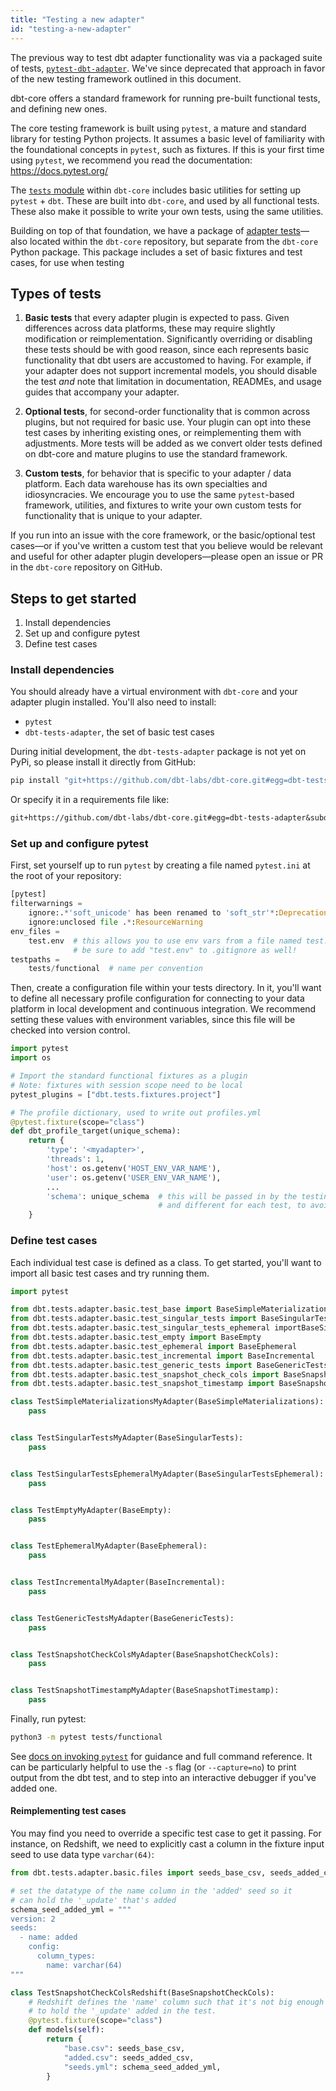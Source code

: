 ```yaml
---
title: "Testing a new adapter"
id: "testing-a-new-adapter"
---
```


<VersionBlock lastVersion="1.0">

The previous way to test dbt adapter functionality was via a packaged suite of tests, [`pytest-dbt-adapter`](https://github.com/dbt-labs/dbt-adapter-tests). We've since deprecated that approach in favor of the new testing framework outlined in this document.

</VersionBlock>

dbt-core offers a standard framework for running pre-built functional tests, and defining new ones.

The core testing framework is built using `pytest`, a mature and standard library for testing Python projects. It assumes a basic level of familiarity with the foundational concepts in `pytest`, such as fixtures. If this is your first time using `pytest`, we recommend you read the documentation: https://docs.pytest.org/

The [`tests` module](https://github.com/dbt-labs/dbt-core/tree/HEAD/core/dbt/tests) within `dbt-core` includes basic utilities for setting up `pytest` + `dbt`. These are built into `dbt-core`, and used by all functional tests. These also make it possible to write your own tests, using the same utilities.

Building on top of that foundation, we have a package of [adapter tests](https://github.com/dbt-labs/dbt-core/tree/HEAD/tests/adapter)—also located within the `dbt-core` repository, but separate from the `dbt-core` Python package. This package includes a set of basic fixtures and test cases, for use when testing 

## Types of tests

1. **Basic tests** that every adapter plugin is expected to pass. Given differences across data platforms, these may require slightly modification or reimplementation. Significantly overriding or disabling these tests should be with good reason, since each represents basic functionality that dbt users are accustomed to having. For example, if your adapter does not support incremental models, you should disable the test _and_ note that limitation in documentation, READMEs, and usage guides that accompany your adapter.

2. **Optional tests**, for second-order functionality that is common across plugins, but not required for basic use. Your plugin can opt into these test cases by inheriting existing ones, or reimplementing them with adjustments. More tests will be added as we convert older tests defined on dbt-core and mature plugins to use the standard framework.

3. **Custom tests**, for behavior that is specific to your adapter / data platform. Each data warehouse has its own specialties and idiosyncracies. We encourage you to use the same `pytest`-based framework, utilities, and fixtures to write your own custom tests for functionality that is unique to your adapter.

If you run into an issue with the core framework, or the basic/optional test cases—or if you've written a custom test that you believe would be relevant and useful for other adapter plugin developers—please open an issue or PR in the `dbt-core` repository on GitHub.

## Steps to get started

1. Install dependencies
2. Set up and configure pytest
3. Define test cases

### Install dependencies

You should already have a virtual environment with `dbt-core` and your adapter plugin installed. You'll also need to install:
- `pytest`
- `dbt-tests-adapter`, the set of basic test cases

During initial development, the `dbt-tests-adapter` package is not yet on PyPi, so please install it directly from GitHub:
```bash
pip install "git+https://github.com/dbt-labs/dbt-core.git#egg=dbt-tests-adapter&subdirectory=tests/adapter"
```

Or specify it in a requirements file like:
<File name="dev_requirements.txt">

```txt
git+https://github.com/dbt-labs/dbt-core.git#egg=dbt-tests-adapter&subdirectory=tests/adapter
```
</File>

### Set up and configure pytest

First, set yourself up to run `pytest` by creating a file named `pytest.ini` at the root of your repository:

<File name="pytest.ini">

```python
[pytest]
filterwarnings =
    ignore:.*'soft_unicode' has been renamed to 'soft_str'*:DeprecationWarning
    ignore:unclosed file .*:ResourceWarning
env_files =
    test.env  # this allows you to use env vars from a file named test.env
              # be sure to add "test.env" to .gitignore as well!
testpaths =
    tests/functional  # name per convention
```

</File>

Then, create a configuration file within your tests directory. In it, you'll want to define all necessary profile configuration for connecting to your data platform in local development and continuous integration. We recommend setting these values with environment variables, since this file will be checked into version control.

<File name="pytest.ini">

```python
import pytest
import os

# Import the standard functional fixtures as a plugin
# Note: fixtures with session scope need to be local
pytest_plugins = ["dbt.tests.fixtures.project"]

# The profile dictionary, used to write out profiles.yml
@pytest.fixture(scope="class")
def dbt_profile_target(unique_schema):
    return {
        'type': '<myadapter>',
        'threads': 1,
        'host': os.getenv('HOST_ENV_VAR_NAME'),
        'user': os.getenv('USER_ENV_VAR_NAME'),
        ...
        'schema': unique_schema  # this will be passed in by the testing framework
                                 # and different for each test, to avoid collisions
    }
```

</File>

### Define test cases

Each individual test case is defined as a class. To get started, you'll want to import all basic test cases and try running them.

<File name="tests/functional/adapter/test_basic.py">

```python
import pytest

from dbt.tests.adapter.basic.test_base import BaseSimpleMaterializations
from dbt.tests.adapter.basic.test_singular_tests import BaseSingularTests
from dbt.tests.adapter.basic.test_singular_tests_ephemeral importBaseSingularTestsEphemeral
from dbt.tests.adapter.basic.test_empty import BaseEmpty
from dbt.tests.adapter.basic.test_ephemeral import BaseEphemeral
from dbt.tests.adapter.basic.test_incremental import BaseIncremental
from dbt.tests.adapter.basic.test_generic_tests import BaseGenericTests
from dbt.tests.adapter.basic.test_snapshot_check_cols import BaseSnapshotCheckCols
from dbt.tests.adapter.basic.test_snapshot_timestamp import BaseSnapshotTimestamp

class TestSimpleMaterializationsMyAdapter(BaseSimpleMaterializations):
    pass


class TestSingularTestsMyAdapter(BaseSingularTests):
    pass


class TestSingularTestsEphemeralMyAdapter(BaseSingularTestsEphemeral):
    pass


class TestEmptyMyAdapter(BaseEmpty):
    pass


class TestEphemeralMyAdapter(BaseEphemeral):
    pass


class TestIncrementalMyAdapter(BaseIncremental):
    pass


class TestGenericTestsMyAdapter(BaseGenericTests):
    pass


class TestSnapshotCheckColsMyAdapter(BaseSnapshotCheckCols):
    pass


class TestSnapshotTimestampMyAdapter(BaseSnapshotTimestamp):
    pass
```

</File>


Finally, run pytest:
```bash
python3 -m pytest tests/functional
```

See [docs on invoking `pytest`](https://docs.pytest.org/how-to/usage.html) for guidance and full command reference. It can be particularly helpful to use the `-s` flag (or `--capture=no`) to print output from the dbt test, and to step into an interactive debugger if you've added one.

#### Reimplementing test cases

You may find you need to override a specific test case to get it passing. For instance, on Redshift, we need to explicitly cast a column in the fixture input seed to use data type `varchar(64)`:

<File name="tests/functional/adapter/test_basic.py">

```python
from dbt.tests.adapter.basic.files import seeds_base_csv, seeds_added_csv, seeds_newcolumns_csv

# set the datatype of the name column in the 'added' seed so it
# can hold the '_update' that's added
schema_seed_added_yml = """
version: 2
seeds:
  - name: added
    config:
      column_types:
        name: varchar(64)
"""

class TestSnapshotCheckColsRedshift(BaseSnapshotCheckCols):
    # Redshift defines the 'name' column such that it's not big enough
    # to hold the '_update' added in the test.
    @pytest.fixture(scope="class")
    def models(self):
        return {
            "base.csv": seeds_base_csv,
            "added.csv": seeds_added_csv,
            "seeds.yml": schema_seed_added_yml,
        }
```

</File>
